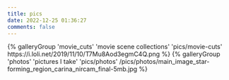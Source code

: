 ```yaml
---
title: pics
date: 2022-12-25 01:36:27
comments: false
---
```

<div class="gallery-group-main">
{% galleryGroup 'movie_cuts' 'movie scene collections' 'pics/movie-cuts' https://i.loli.net/2019/11/10/T7Mu8Aod3egmC4Q.png %}
{% galleryGroup 'photos' 'pictures I take' 'pics/photos' /pics/photos/main_image_star-forming_region_carina_nircam_final-5mb.jpg %}
</div>
